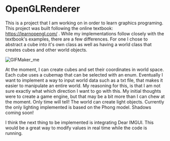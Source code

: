 # OpenGLRenderer
This is a project that I am working on in order to learn graphics programing. This project was built following the online textbook: https://learnopengl.com/ . While my implementations follow closely with the textbook's examples, there are a few differences. For one I chose to abstract a cube into it's own class as well as having a world class that creates cubes and other world objects. 

![GIFMaker_me](https://github.com/dizzyj/OpenGLRenderer/assets/22693277/b2c0e019-a695-4ed4-a759-91e4382a14b4)

At the moment, I can create cubes and set their coordinates in world space. Each cube uses a cubemap that can be selected with an enum. Eventually I want to implement a way to input world data such as a txt file, that makes it easier to manipulate an entire world. My reasoning for this, is that I am not sure exactly what which direction I want to go with this. My initial thoughts were to create a game engine, but that may be a bit more than I can chew at the moment. Only time will tell!
The world can create light objects. Currently the only lighting implemented is based on the Phong model. Shadows coming soon!

I think the next thing to be implemented is integrating Dear IMGUI. This would be a great way to modify values in real time while the code is running. 
